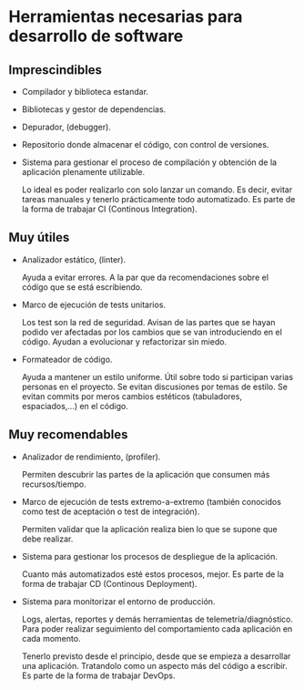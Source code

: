 # Herramientas necesarias para desarrollo de software

## Imprescindibles

- Compilador y biblioteca estandar.

- Bibliotecas y gestor de dependencias.

- Depurador, (debugger).

- Repositorio donde almacenar el código, con control de versiones.

- Sistema para gestionar el proceso de compilación y obtención de la aplicación plenamente utilizable.

  Lo ideal es poder realizarlo con solo lanzar un comando. Es decir, evitar tareas manuales y tenerlo prácticamente todo automatizado. Es parte de la forma de trabajar CI (Continous Integration).

## Muy útiles

- Analizador estático, (linter).

  Ayuda a evitar errores. A la par que da recomendaciones sobre el código que se está escribiendo.

- Marco de ejecución de tests unitarios.

  Los test son la red de seguridad. Avisan de las partes que se hayan podido ver afectadas por los cambios que se van introduciendo en el código. Ayudan a evolucionar y refactorizar sin miedo.

- Formateador de código.

  Ayuda a mantener un estilo uniforme. Útil sobre todo si participan varias personas en el proyecto. Se evitan discusiones por temas de estilo. Se evitan commits por meros cambios estéticos (tabuladores, espaciados,...) en el código.

## Muy recomendables

- Analizador de rendimiento, (profiler).

  Permiten descubrir las partes de la aplicación que consumen más recursos/tiempo.

- Marco de ejecución de tests extremo-a-extremo (también conocidos como test de aceptación o test de integración).

  Permiten validar que la aplicación realiza bien lo que se supone que debe realizar.

- Sistema para gestionar los procesos de despliegue de la aplicación.

  Cuanto más automatizados esté estos procesos, mejor. Es parte de la forma de trabajar CD (Continous Deployment).

- Sistema para monitorizar el entorno de producción.

  Logs, alertas, reportes y demás herramientas de telemetría/diagnóstico. Para poder realizar seguimiento del comportamiento cada aplicación en cada momento.
  
  Tenerlo previsto desde el principio, desde que se empieza a desarrollar una aplicación. Tratandolo como un aspecto más del código a escribir. Es parte de la forma de trabajar DevOps.
